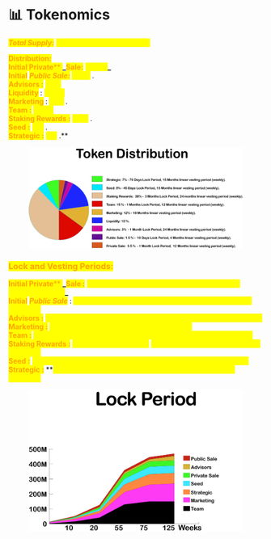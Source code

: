 # 📊 Tokenomics

_<mark style="color:orange;">**Total Supply:**</mark>_ <mark style="color:yellow;">**1 000 000 000 JAX Tokens**</mark>

<mark style="color:orange;">**Distribution:**</mark>\
<mark style="color:orange;">**Initial Private**</mark><mark style="color:orange;">** **</mark><mark style="color:orange;">** **</mark>_<mark style="color:orange;">**Sale:**</mark>** **<mark style="color:yellow;">**3.5% .**</mark>_\
<mark style="color:orange;">**Initial**</mark><mark style="color:orange;">** **</mark>_<mark style="color:orange;">**Public Sale:**</mark>_ <mark style="color:yellow;">**1.5 %**</mark> <mark style="color:yellow;">**.**</mark>\
<mark style="color:orange;">**Advisors :**</mark> <mark style="color:yellow;">**3% .**</mark>\
<mark style="color:orange;">**Liquidity**</mark> <mark style="color:orange;">**:**</mark>** **<mark style="color:yellow;">**15 % .**</mark>\
<mark style="color:orange;">**Marketing**</mark> <mark style="color:orange;">**:**</mark> <mark style="color:yellow;">**12%**</mark> <mark style="color:yellow;">**.**</mark>\
<mark style="color:orange;">**Team :**</mark> <mark style="color:yellow;">**15 % .**</mark>\
<mark style="color:orange;">**Staking Rewards :**</mark>  <mark style="color:yellow;">**38%**</mark> <mark style="color:yellow;">**.**</mark>\
<mark style="color:orange;">**Seed :**</mark>** **<mark style="color:yellow;">**5%**</mark> <mark style="color:yellow;">**.**</mark>\
<mark style="color:orange;">**Strategic :**</mark>** **<mark style="color:yellow;">**7%**</mark> <mark style="color:yellow;">**.**</mark>



<figure><img src="../.gitbook/assets/Distribution@1.5x.png" alt=""><figcaption></figcaption></figure>

### <mark style="color:orange;">**Lock and Vesting Periods:**</mark>

<mark style="color:orange;">**Initial Private**</mark><mark style="color:orange;">** **</mark><mark style="color:orange;">** **</mark>_<mark style="color:orange;">**Sale :**</mark>** **<mark style="color:yellow;">**1 Month Lock Period, 12 Month linear vesting period (weekly).**</mark>_\
<mark style="color:orange;">**Initial**</mark><mark style="color:orange;">** **</mark>_<mark style="color:orange;">**Public Sale**</mark>_<mark style="color:orange;">** **</mark><mark style="color:orange;">**:**</mark>  <mark style="color:yellow;">**10 Days Lock Period, 4 Months linear vesting period (weekly).**</mark>\
<mark style="color:orange;">**Advisors :**</mark> <mark style="color:yellow;">**1 Month Lock Period, 24 Months linear vesting period (weekly).**</mark>\
<mark style="color:orange;">**Marketing :**</mark>  <mark style="color:yellow;">**18 Months linear vesting period (weekly).**</mark>\
<mark style="color:orange;">**Team :**</mark> <mark style="color:yellow;">**1 Months Lock Period, 12 Months linear vesting period (weekly).**</mark>\
<mark style="color:orange;">**Staking Rewards :**</mark> <mark style="color:yellow;">**3 Months Lock Period,**</mark> <mark style="color:yellow;">**24 months linear vesting period (weekly).**</mark>\
<mark style="color:orange;">**Seed :**</mark>** **<mark style="color:yellow;">**45 Days Lock Period, 15 Months linear vesting period (weekly).**</mark>\
<mark style="color:orange;">**Strategic :**</mark>** **<mark style="color:yellow;">**70 Days Lock Period, 15 Months linear vesting period (weekly).**</mark>

<figure><img src="../.gitbook/assets/Vesting@1.5x (1).png" alt=""><figcaption></figcaption></figure>
